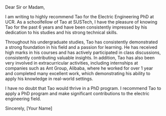 Dear Sir or Madam,

I am writing to highly recommend Tao for the Electric Engineering PhD at UCR. As a schoolfellow of Tao at SUSTech, I have the pleasure of knowing Tao for the past 6 years and have been consistently impressed by his dedication to his studies and his strong technical skills.

Throughout his undergraduate studies, Tao has consistently demonstrated a strong foundation in his field and a passion for learning. He has received high marks in his courses and has actively participated in class discussions, consistently contributing valuable insights. In addition, Tao has also been very involved in extracurricular activities, including internships at companies such as Ant Group, Alibaba, where he worked for over 1 year and completed many excellent work, which demonstrating his ability to apply his knowledge in real-world settings.

I have no doubt that Tao would thrive in a PhD program. I recommend Tao to apply a PhD program and make significant contributions to the electric engineering field.

Sincerely,
[Your Name]